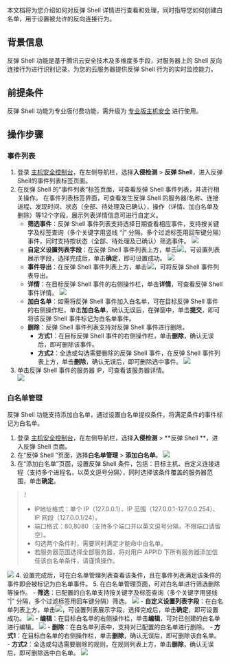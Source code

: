 本文档将为您介绍如何对反弹 Shell 详情进行查看和处理，同时指导您如何创建白名单，用于设置被允许的反向连接行为。
## 背景信息
反弹 Shell 功能是基于腾讯云安全技术及多维度多手段，对服务器上的 Shell 反向连接行为进行识别记录，为您的云服务器提供反弹 Shell 行为的实时监控能力。

## 前提条件
反弹 Shell 功能为专业版付费功能，需升级为 [专业版主机安全](https://buy.cloud.tencent.com/yunjing) 进行使用。


## 操作步骤
### 事件列表
1. 登录 [主机安全控制台](https://console.cloud.tencent.com/cwp/manage/maliciousRequest)，在左侧导航栏，选择**入侵检测** > **反弹 Shell**，进入反弹 Shell的事件列表标签页面。
2. 在反弹 Shell 的“事件列表”标签页面，可查看反弹 Shell 事件列表，并进行相关操作。
	在事件列表标签界面，可查看发生反弹 Shell 的服务器/名称、连接进程、发现时间、状态（全部、待处理及已确认），操作（详情、加白名单及删除）等12个字段，展示列表详情信息可进行自定义。
	- **筛选事件**：反弹 Shell 事件列表支持选择日期查看相应事件，支持按关键字及标签查询（多个关键字用竖线 “|” 分隔，多个过滤标签用回车键分隔）事件，同时支持按状态（全部、待处理及已确认）筛选事件。
	![](https://main.qcloudimg.com/raw/76e1a8aafd23d9289373b194918e53aa.png)
	- **自定义设置列表字段**：在反弹 Shell 事件列表上方，单击<img src="https://main.qcloudimg.com/raw/9ebb9fa1652d9154137fa1d934329043.png" style="margin:0;">，可设置列表展示字段，选择完成后，单击**确定**，即可设置成功。
	![](https://main.qcloudimg.com/raw/b8a81050619e8c3f8d0c2b3c83c5c676.png)
	- **事件导出**：在反弹 Shell 事件列表上方，单击<img src="https://main.qcloudimg.com/raw/ac6451a8dab74a5cf57770ff8af30954.png" style="margin:0;">，可将反弹 Shell 事件列表导出。
	- **详情**：在目标反弹 Shell 事件的右侧操作栏，单击**详情**，可查看反弹 Shell 事件详情。
![](https://main.qcloudimg.com/raw/3aed9137c50a621fcb545a6d2980bcfb.png)
	- **加白名单**：如需将反弹 Shell 事件加入白名单，可在目标反弹 Shell 事件的右侧操作栏，单击**加白名单**，确认无误后，在弹窗中，单击**提交**，即可将该反弹 Shell 事件标记为白名单事件。
	- **删除**：反弹 Shell 事件列表支持对反弹 Shell 事件进行删除。
		- **方式1**：在目标反弹 Shell 事件的右侧操作栏，单击**删除**，确认无误后，即可删除该事件。
		- **方式2**：全选或勾选需要删除的反弹 Shell 事件，在反弹 Shell 事件列表上方，单击**删除**，确认无误后，即可删除选中事件。
	![](https://main.qcloudimg.com/raw/dd5e33d4223b316e8e968e8c16b03870.png)
3. 单击反弹 Shell 事件的服务器 IP，可查看该服务器详情。	
![](https://main.qcloudimg.com/raw/a12e00eb81b03cc4530e46e82b7547a1.png)

### 白名单管理
反弹 Shell 功能支持添加白名单，通过设置白名单提权条件，将满足条件的事件标记为白名单。
1. 登录 [主机安全控制台](https://console.cloud.tencent.com/cwp/manage/maliciousRequest)，在左侧导航栏，选择**入侵检测** > **反弹 Shell **，进入反弹 Shell 页面。
2. 在“反弹 Shell ”页面，选择**白名单管理** > **添加白名单**。
![](https://main.qcloudimg.com/raw/6d529dc645370d679d952754d03eca5a.png)
3. 在“添加白名单”页面，设置反弹 Shell 条件，包括：目标主机、自定义连接进程（支持多个进程名，以英文逗号分隔），同时选择该条件覆盖的服务器范围，单击**确定**。
>!
>- IP地址格式：单个 IP（127.0.0.1）、IP 范围（127.0.0.1-127.0.0.254）、IP 网段（127.0.0.1/24）。
>- 端口格式：80,8080（支持多个端口并以英文逗号分隔，不限端口请留空）。
>- 勾选两个条件时，需要同时满足才能命中白名单。
>- 若服务器范围选择全部服务器，将对用户 APPID 下所有服务器添加信任该白名单条件，请谨慎操作。
>
![](https://main.qcloudimg.com/raw/915ec17a661b23c432a8ccd4305fd9d6.png)
4. 设置完成后，可在白名单管理列表查看该条件，且在事件列表满足该条件的事件即会被标记为白名单事件。
5. 在白名单管理页面，可对白名单进行筛选删除等操作。
	- **筛选**：已配置的白名单支持按关键字及标签查询（多个关键字用竖线 “|” 分隔，多个过滤标签用回车键分隔）筛选。
![](https://main.qcloudimg.com/raw/c0a30d4174892453ff194d19c65aebd3.png)
	-  **自定义设置列表字段**：在白名单列表上方，单击<img src="https://main.qcloudimg.com/raw/9ebb9fa1652d9154137fa1d934329043.png" style="margin:0;">，可设置列表展示字段，选择完成后，单击**确定**，即可设置成功。
![](https://main.qcloudimg.com/raw/6d589c9c894e2cffa69bbf5661decc85.png)
	- **编辑**：在目标白名单的右侧操作栏，单击**编辑**，可对已创建的白名单进行编辑。
![](https://main.qcloudimg.com/raw/bf735b637fbeb43a762220b4fad3e6af.png)
	- **删除**：在白名单列表中，支持对已配置的白名单进行删除。
		- **方式1**：在目标白名单的右侧操作栏，单击**删除**，确认无误后，即可删除该白名单。
		- **方式2**：全选或勾选需要删除的规则，在规则列表上方，单击**删除**，确认无误后，即可删除选中白名单。
![](https://main.qcloudimg.com/raw/6517915f204ab26d4d5ccd04cc764695.png)
